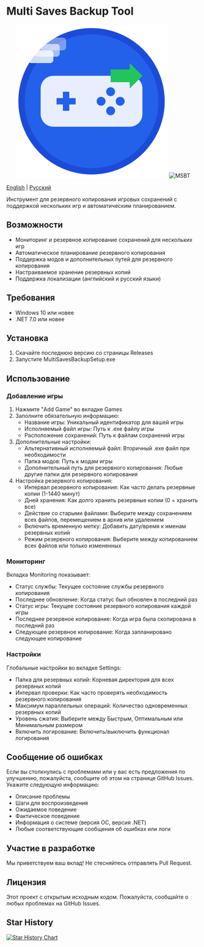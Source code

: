 # Multi Saves Backup Tool

<p align="center">
   <img alt="MSBT" src="msbt_logo.png">
   <img alt="MSBT" src="https://count.lukiuwu.xyz/@MSBT?name=MSBT&theme=rule34&padding=7&offset=0&align=top&scale=1&pixelated=1&darkmode=auto">
</p>

[English](README.md) | [Русский](README.ru.md)

Инструмент для резервного копирования игровых сохранений с поддержкой нескольких игр и автоматическим планированием.

## Возможности

- Мониторинг и резервное копирование сохранений для нескольких игр
- Автоматическое планирование резервного копирования
- Поддержка модов и дополнительных путей для резервного копирования
- Настраиваемое хранение резервных копий
- Поддержка локализации (английский и русский языки)

## Требования

- Windows 10 или новее
- .NET 7.0 или новее

## Установка

1. Скачайте последнюю версию со страницы Releases
2. Запустите MultiSavesBackupSetup.exe

## Использование

### Добавление игры

1. Нажмите "Add Game" во вкладке Games
2. Заполните обязательную информацию:
   - Название игры: Уникальный идентификатор для вашей игры
   - Исполняемый файл игры: Путь к .exe файлу игры
   - Расположение сохранений: Путь к файлам сохранений игры
3. Дополнительные настройки:
   - Альтернативный исполняемый файл: Вторичный .exe файл при необходимости
   - Папка модов: Путь к модам игры
   - Дополнительный путь для резервного копирования: Любые другие папки для резервного копирования
4. Настройка резервного копирования:
   - Интервал резервного копирования: Как часто делать резервные копии (1-1440 минут)
   - Дней хранения: Как долго хранить резервные копии (0 = хранить все)
   - Действие со старыми файлами: Выберите между сохранением всех файлов, перемещением в архив или удалением
   - Включить временную метку: Добавить дату/время к именам резервных копий
   - Режим резервного копирования: Выберите между копированием всех файлов или только измененных

### Мониторинг

Вкладка Monitoring показывает:
- Статус службы: Текущее состояние службы резервного копирования
- Последнее обновление: Когда статус был обновлен в последний раз
- Статус игры: Текущее состояние резервного копирования каждой игры
- Последнее резервное копирование: Когда игра была скопирована в последний раз
- Следующее резервное копирование: Когда запланировано следующее копирование

### Настройки

Глобальные настройки во вкладке Settings:
- Папка для резервных копий: Корневая директория для всех резервных копий
- Интервал проверки: Как часто проверять необходимость резервного копирования
- Максимум параллельных операций: Количество одновременных резервных копий
- Уровень сжатия: Выберите между Быстрым, Оптимальным или Минимальным размером
- Включить логирование: Включить/выключить функционал логирования

## Сообщение об ошибках

Если вы столкнулись с проблемами или у вас есть предложения по улучшению, пожалуйста, сообщите об этом на странице GitHub Issues. Укажите следующую информацию:

- Описание проблемы
- Шаги для воспроизведения
- Ожидаемое поведение
- Фактическое поведение
- Информация о системе (версия ОС, версия .NET)
- Любые соответствующие сообщения об ошибках или логи

## Участие в разработке

Мы приветствуем ваш вклад! Не стесняйтесь отправлять Pull Request.

## Лицензия

Этот проект с открытым исходным кодом. Пожалуйста, сообщайте о любых проблемах на GitHub Issues. 

## Star History

<a href="https://www.star-history.com/?repos=journey-ad/Moe-Counter&type=Date#TheNightlyGod/MSBT&Date">
 <picture>
   <source media="(prefers-color-scheme: dark)" srcset="https://api.star-history.com/svg?repos=TheNightlyGod/MSBT&type=Date&theme=dark" />
   <source media="(prefers-color-scheme: light)" srcset="https://api.star-history.com/svg?repos=TheNightlyGod/MSBT&type=Date" />
   <img alt="Star History Chart" src="https://api.star-history.com/svg?repos=TheNightlyGod/MSBT&type=Date" />
 </picture>
</a>